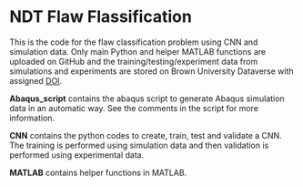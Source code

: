 # NDT Flaw Flassification

This is the code for the flaw classification problem using CNN and simulation data. Only main Python and helper MATLAB functions are uploaded on GitHub and the training/testing/experiment data from simulations and experiments are stored on Brown University Dataverse with assigned [DOI](https://doi.org/10.7910/DVN/FZGLFB).

**Abaqus_script** contains the abaqus script to generate Abaqus simulation data in an automatic way. See the comments in the script for more information.

**CNN** contains the python codes to create, train, test and validate a CNN. The training is performed using simulation data and then validation is performed using experimental data.

**MATLAB** contains helper functions in MATLAB.
